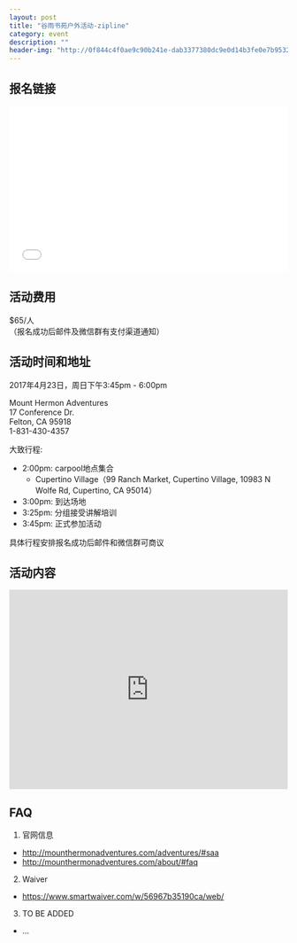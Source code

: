 ```yaml
---
layout: post
title: "谷雨书苑户外活动-zipline"
category: event
description: ""
header-img: "http://0f844c4f0ae9c90b241e-dab3377380dc9e0d14b3fe0e7b953236.r14.cf1.rackcdn.com/adventures-f5-images/hero/o-canopy-5.jpg"
---
```

## 报名链接
<div style="width:100%; text-align:left;" ><iframe src="//eventbrite.com/tickets-external?eid=33805431957&ref=etckt" frameborder="0" height="300" width="100%" vspace="0" hspace="0" marginheight="5" marginwidth="5" scrolling="auto" allowtransparency="true"></iframe></div>

## 活动费用
$65/人  
（报名成功后邮件及微信群有支付渠道通知）

## 活动时间和地址
2017年4月23日，周日下午3:45pm - 6:00pm

Mount Hermon Adventures  
17 Conference Dr.  
Felton, CA 95918  
1-831-430-4357

大致行程:
- 2:00pm: carpool地点集合
  - Cupertino Village（99 Ranch Market, Cupertino Village, 10983 N Wolfe Rd, Cupertino, CA 95014）
- 3:00pm: 到达场地
- 3:25pm: 分组接受讲解培训
- 3:45pm: 正式参加活动

具体行程安排报名成功后邮件和微信群可商议

## 活动内容
<iframe src="https://player.vimeo.com/video/155450340" width="100%" height="360" frameborder="0" webkitallowfullscreen mozallowfullscreen allowfullscreen></iframe>

## FAQ
1. 官网信息
- <http://mounthermonadventures.com/adventures/#saa>
- <http://mounthermonadventures.com/about/#faq>

2. Waiver
- <https://www.smartwaiver.com/w/56967b35190ca/web/>

3. TO BE ADDED
- ...
